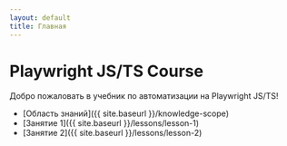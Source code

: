 ```yaml
---
layout: default
title: Главная
---
```


# Playwright JS/TS Course

Добро пожаловать в учебник по автоматизации на Playwright JS/TS!

- [Область знаний]({{ site.baseurl }}/knowledge-scope)
- [Занятие 1]({{ site.baseurl }}/lessons/lesson-1)
- [Занятие 2]({{ site.baseurl }}/lessons/lesson-2) 